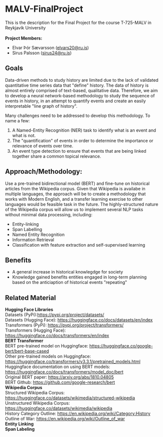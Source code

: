 # MALV-FinalProject
This is the description for the Final Project for the course T-725-MALV in Reykjavík University<br>
<br>
**Project Members:**
- Elvar Þór Sævarsson (elvars20@ru.is)
- Sirus Palsson (sirus24@ru.is)

## Goals
Data-driven methods to study history are limited due to the lack of validated quantitative time series data that "define" history. The data of history is almost entirely comprised of text-based, qualitative data. Therefore, we aim to develop a neural network-based methodology to study the sequence of events in history, in an attempt to quantify events and create an easily interpretable "line graph of history".

Many challenges need to be addressed to develop this methodology. To name a few:
1. A Named-Entity Recognition (NER) task to identify what is an event and what is not. 
2. The "quantification" of events in order to determine the importance or relevance of events over time.
3. An event type detection to ensure that events that are being linked together share a common topical relevance.

## Approach/Methodology:
Use a pre-trained bidirectional model (BERT) and fine-tune on historical articles from the Wikipedia corpus. Given that Wikipedia is availabe in multiple languages, the approach will be to create a methodology that works with Modern English, and a transfer learning exercise to other languages would be feasible task in the future. The highly-structured nature of the Wikipedia corpus will allow us to implement several NLP tasks without minimal data processing, including:
- Entity-linking
- Span Labelling
- Named Entity Recognition
- Information Retrieval
- Classification with feature extraction and self-supervised learning

## Benefits
- A general increase in historical knowlegdge for society
- Knowledge gained benefits entities engaged in long-term planning based on the anticiaption of historical events "repeating"



## Related Material
**Hugging Face Libraries** <br>
Datasets (PyPi):https://pypi.org/project/datasets/ <br>
Datasets (Hugging Face): https://huggingface.co/docs/datasets/en/index <br>
Transformers (PyPi): https://pypi.org/project/transformers/ <br>
Transformers (Hugging Face): https://huggingface.co/docs/transformers/en/index <br>
**BERT Transformer** <br>
BERT pre-trained model on Huggingface: https://huggingface.co/google-bert/bert-base-cased <br>
Other pre-trained models on Huggingface: https://huggingface.co/transformers/v3.3.1/pretrained_models.html <br>
Huggingface documentation on using BERT models: https://huggingface.co/docs/transformers/model_doc/bert <br>
Original BERT paper: https://arxiv.org/abs/1810.04805 <br>
BERT Github: https://github.com/google-research/bert <br>
**Wikipedia Corpus**<br>
Structured Wikipedia Corpus: https://huggingface.co/datasets/wikimedia/structured-wikipedia <br>
Unstructured Wikipedia Corpus: https://huggingface.co/datasets/wikimedia/wikipedia <br>
History Category Outline: https://en.wikipedia.org/wiki/Category:History <br>
Outline of War: https://en.wikipedia.org/wiki/Outline_of_war <br>
**Entity Linking**<br> 
**Span Labeling** <br>


